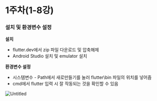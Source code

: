 # 1주차(1-8강)

### **설치 및 환경변수 설정**

**설치**

- flutter.dev에서 zip 파일 다운로드 및 압축해제
- Android Studio 설치 및 emulator 설치

**환경변수 설정**

- 시스템변수 - Path에서 새로만들기를 눌러 flutter\bin 파일의 위치를 넣어줌
- cmd에서 flutter 입력 시 잘 작동되는 것을 확인할 수 있음

![Untitled](1%E1%84%8C%E1%85%AE%E1%84%8E%E1%85%A1(1-8%E1%84%80%E1%85%A1%E1%86%BC)%2030d163aa3a8140b39fe557e8d7978cbc/Untitled.png)